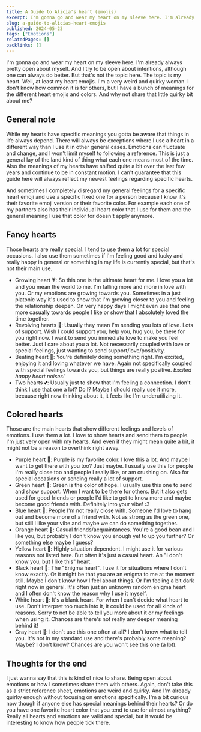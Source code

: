 ```yaml
---
title: A Guide to Alicia's heart (emojis)
excerpt: I'm gonna go and wear my heart on my sleeve here. I'm already always pretty open about myself. And I try to be open about intentions, although one can always do better. But that's not the topic here. The topic is my heart. Well, at least my heart emojis. I'm a very weird and quirky woman. I don't know how common it is for others, but I have a bunch of meanings for the different heart emojis and colors. And why not share that little quirky bit about me?
slug: a-guide-to-alicias-heart-emojis
published: 2024-05-23
tags: ["Emotions"]
relatedPages: []
backlinks: []
---
```


I'm gonna go and wear my heart on my sleeve here. I'm already always pretty open about myself. And I try to be open about intentions, although one can always do better. But that's not the topic here. The topic is my heart. Well, at least my heart emojis. I'm a very weird and quirky woman. I don't know how common it is for others, but I have a bunch of meanings for the different heart emojis and colors. And why not share that little quirky bit about me?

## General note

While my hearts have specific meanings you gotta be aware that things in life always depend. There will always be exceptions where I use a heart in a different way than I use it in other general cases. Emotions can fluctuate and change, and I won't limit myself to following a reference. This is just a general lay of the land kind of thing what each one means most of the time. Also the meanings of my hearts have shifted quite a bit over the last few years and continue to be in constant motion. I can't guarantee that this guide here will always reflect my newest feelings regarding specific hearts.

And sometimes I completely disregard my general feelings for a specific heart emoji and use a specific fixed one for a person because I know it's their favorite emoji version or their favorite color. For example each one of my partners also has their individual heart color that I use for them and the general meaning I use that color for doesn't apply anymore.

## Fancy hearts

Those hearts are really special. I tend to use them a lot for special occasions. I also use them sometimes if I'm feeling good and lucky and really happy in general or something in my life is currently special, but that's not their main use.

- Growing heart 💗: So this one is the ultimate heart for me. I love you a lot and you mean the world to me. I'm falling more and more in love with you. Or my emotions are growing towards you. Sometimes in a just platonic way it's used to show that I'm growing closer to you and feeling the relationship deepen. On very happy days I might even use that one more casually towards people I like or show that I absolutely loved the time together.
- Revolving hearts 💞: Usually they mean I'm sending you lots of love. Lots of support. Wish I could support you, help you, hug you, be there for you right now. I want to send you immediate love to make you feel better. Just I care about you a lot. Not necessarily coupled with love or special feelings, just wanting to send support/love/positivity.
- Beating heart 💓: You're definitely doing something right. I'm excited, enjoying it and loving whatever we have. Again not specifically coupled with special feelings towards you, but things are really positive. *Excited happy heart noises!*
- Two hearts 💕: Usually just to show that I'm feeling a connection. I don't think I use that one a lot? Do I? Maybe I should really use it more, because right now thinking about it, it feels like I'm underutilizing it.

## Colored hearts

Those are the main hearts that show different feelings and levels of emotions. I use them a lot. I love to show hearts and send them to people. I'm just very open with my hearts. And even if they might mean quite a bit, it might not be a reason to overthink right away.

- Purple heart 💜: Purple is my favorite color. I love this a lot. And maybe I want to get there with you too? Just maybe. I usually use this for people I'm really close too and people I really like, or am crushing on. Also for special occasions or sending really a lot of support.
- Green heart 💚: Green is the color of hope. I usually use this one to send and show support. When I want to be there for others. But it also gets used for good friends or people I'd like to get to know more and maybe become good friends with. Definitely into your vibe! :3
- Blue heart 💙: People I'm not really close with. Someone I'd love to hang out and become more of a friend with. Not as strong as the green one, but still I like your vibe and maybe we can do something together. 
- Orange heart 🧡: Casual friends/acquaintances. You're a good bean and I like you, but probably I don't know you enough yet to up you further? Or something else maybe I guess?
- Yellow heart 💛:  Highly situation dependent. I might use it for various reasons not listed here. But often it's just a casual heart. An "I don't know you, but I like this" heart.
- Black heart 🖤: The "Enigma heart". I use it for situations where I don't know exactly. Or it might be that you are an enigma to me at the moment still. Maybe I don't know how I feel about things. Or I'm feeling a bit dark right now in general. It's often just an unknown random enigma heart and I often don't know the reason why I use it myself.
- White heart 🤍: It's a blank heart. For when I can't decide what heart to use. Don't interpret too much into it, it could be used for all kinds of reasons. Sorry to not be able to tell you more about it or my feelings when using it. Chances are there's not really any deeper meaning behind it!
- Gray heart 🩶: I don't use this one often at all? I don't know what to tell you. It's not in my standard use and there's probably some meaning? Maybe? I don't know? Chances are you won't see this one (a lot).

## Thoughts for the end

I just wanna say that this is kind of nice to share. Being open about emotions or how I sometimes share them with others. Again, don't take this as a strict reference sheet, emotions are weird and quirky. And I'm already quirky enough without focusing on emotions specifically. I'm a bit curious now though if anyone else has special meanings behind their hearts? Or do you have one favorite heart color that you tend to use for almost anything? Really all hearts and emotions are valid and special, but it would be interesting to know how people tick there.

